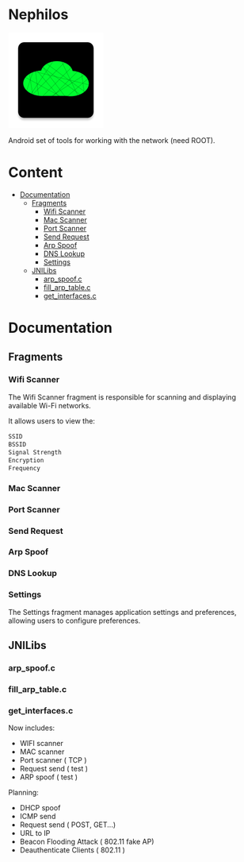 # Nephilos

![](./app/src/main/res/mipmap-xxxhdpi/ic_launcher.webp "Nephilos")

Android set of tools for working with the network (need ROOT).

# Content

- [Documentation](#documentation)
    - [Fragments](#fragments)
        - [Wifi Scanner](#wifi-scanner)
        - [Mac Scanner](#mac-scanner)
        - [Port Scanner](#port-scanner)
        - [Send Request](#send-request)
        - [Arp Spoof](#arp-spoof)
        - [DNS Lookup](#dns-lookup)
        - [Settings](#settings)
    - [JNILibs](#jnilibs)
        - [arp_spoof.c](#arp_spoofc)
        - [fill_arp_table.c](#fill_arp_tablec)
        - [get_interfaces.c](#get_interfacesc)

# Documentation

## Fragments

### Wifi Scanner

The Wifi Scanner fragment is responsible for scanning and displaying available Wi-Fi networks. 

It allows users to view the:
```
SSID
BSSID
Signal Strength
Encryption
Frequency
```
### Mac Scanner
### Port Scanner
### Send Request
### Arp Spoof
### DNS Lookup
### Settings

The Settings fragment manages application settings and preferences, allowing users to configure preferences.

## JNILibs
### arp_spoof.c
### fill_arp_table.c
### get_interfaces.c



Now includes:
- WIFI scanner
- MAC scanner
- Port scanner ( TCP )
- Request send ( test )
- ARP spoof ( test )

Planning:
- DHCP spoof
- ICMP send
- Request send ( POST, GET...)
- URL to IP
- Beacon Flooding Attack ( 802.11 fake AP)
- Deauthenticate Clients ( 802.11 )